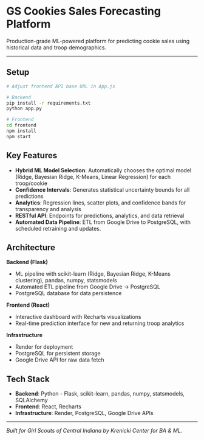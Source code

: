 # GS Cookies Sales Forecasting Platform

Production-grade ML-powered platform for predicting cookie sales using historical data and troop demographics.

---

## Setup

```bash
# Adjust frontend API base URL in App.js

# Backend
pip install -r requirements.txt
python app.py

# Frontend
cd frontend
npm install
npm start
```

## Key Features

- **Hybrid ML Model Selection**: Automatically chooses the optimal model (Ridge, Bayesian Ridge, K-Means, Linear Regression) for each troop/cookie
- **Confidence Intervals**: Generates statistical uncertainty bounds for all predictions
- **Analytics**: Regression lines, scatter plots, and confidence bands for transparency and analysis
- **RESTful API**: Endpoints for predictions, analytics, and data retrieval
- **Automated Data Pipeline**: ETL from Google Drive to PostgreSQL, with scheduled retraining and updates.

## Architecture

**Backend (Flask)**
- ML pipeline with scikit-learn (Ridge, Bayesian Ridge, K-Means clustering), pandas, numpy, statsmodels
- Automated ETL pipeline from Google Drive → PostgreSQL
- PostgreSQL database for data persistence

**Frontend (React)**
- Interactive dashboard with Recharts visualizations
- Real-time prediction interface for new and returning troop analytics

**Infrastructure**
- Render for deployment
- PostgreSQL for persistent storage
- Google Drive API for raw data fetch

## Tech Stack

- **Backend**: Python - Flask, scikit-learn, pandas, numpy, statsmodels, SQLAlchemy
- **Frontend**: React, Recharts
- **Infrastructure**: Render, PostgreSQL, Google Drive APIs

---

_Built for Girl Scouts of Central Indiana by Krenicki Center for BA & ML._
